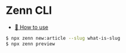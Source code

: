 # Zenn CLI

* [📘 How to use](https://zenn.dev/zenn/articles/zenn-cli-guide)

```sh
$ npx zenn new:article --slug what-is-slug
$ npx zenn preview
```
